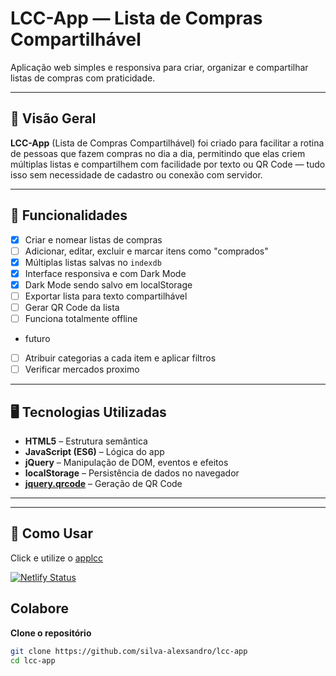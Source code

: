 # LCC-App — Lista de Compras Compartilhável

Aplicação web simples e responsiva para criar, organizar e compartilhar listas de compras com praticidade.

---

## 📌 Visão Geral

**LCC-App** (Lista de Compras Compartilhável) foi criado para facilitar a rotina de pessoas que fazem compras no dia a dia, permitindo que elas criem múltiplas listas e compartilhem com facilidade por texto ou QR Code — tudo isso sem necessidade de cadastro ou conexão com servidor.

---

## 🚀 Funcionalidades

* [x] Criar e nomear listas de compras
* [ ] Adicionar, editar, excluir e marcar itens como "comprados"
* [x] Múltiplas listas salvas no `indexdb`
* [x] Interface responsiva e com Dark Mode
* [x] Dark Mode sendo salvo em localStorage
* [ ] Exportar lista para texto compartilhável
* [ ] Gerar QR Code da lista
* [ ] Funciona totalmente offline

- futuro
* [ ] Atribuir categorias a cada item e aplicar filtros
* [ ] Verificar mercados proximo
---

## 🖥️ Tecnologias Utilizadas

- **HTML5** – Estrutura semântica
- **JavaScript (ES6)** – Lógica do app
- **jQuery** – Manipulação de DOM, eventos e efeitos
- **localStorage** – Persistência de dados no navegador
- **[jquery.qrcode](https://github.com/jeromeetienne/jquery-qrcode)** – Geração de QR Code

---

---

## 🔧 Como Usar

Click e utilize o [applcc](https://applcc.netlify.app/)

[![Netlify Status](https://api.netlify.com/api/v1/badges/5bd346eb-8142-458c-b40e-51a5c05baae6/deploy-status)](https://app.netlify.com/projects/applcc/deploys)


## Colabore
**Clone o repositório**
```bash
git clone https://github.com/silva-alexsandro/lcc-app
cd lcc-app
